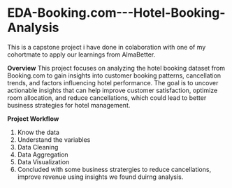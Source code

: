 # EDA-Booking.com---Hotel-Booking-Analysis
This is a capstone project i have done in colaboration with one of my cohortmate to apply our learnings from AlmaBetter.

**Overview**
This project focuses on analyzing the hotel booking dataset from Booking.com to gain insights into customer booking patterns, cancellation trends, and factors influencing hotel performance. 
The goal is to uncover actionable insights that can help improve customer satisfaction, optimize room allocation, and reduce cancellations, which could lead to better business strategies for hotel management.

**Project Workflow**
1. Know the data
2. Understand the variables
3. Data Cleaning
4. Data Aggregation
5. Data Visualization
6. Concluded with some business stratergies to reduce cancellations, improve revenue using insights we found duirng analysis.
